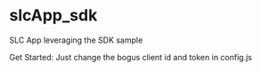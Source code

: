 slcApp_sdk
==============

SLC App leveraging the SDK sample

Get Started: Just change the bogus client id and token in config.js
